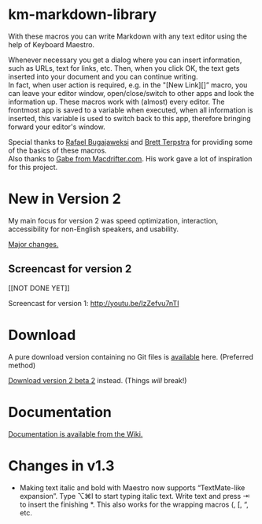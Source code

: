 km-markdown-library
===================

With these macros you can write Markdown with any text editor using the help of Keyboard Maestro.  

Whenever necessary you get a dialog where you can insert information, such as URLs, text for links, etc. Then, when you click OK, the text gets inserted into your document and you can continue writing.  
In fact, when user action is required, e.g. in the "[New Link][]” macro, you can leave your editor window, open/close/switch to other apps and look the information up. These macros work with (almost) every editor. The frontmost app is saved to a variable when executed, when all information is inserted, this variable is used to switch back to this app, therefore bringing forward your editor's window.

Special thanks to [Rafael Bugajaweksi](https://github.com/rbugajewski/) and [Brett Terpstra](http://brettterpstra.com) for providing some of the basics of these macros.  
Also thanks to [Gabe from Macdrifter.com](http://macdrifter.com). His work gave a lot of inspiration for this project.

# New in Version 2 #

My main focus for version 2 was speed optimization, interaction, accessibility for non-English speakers, and usability.  

[Major changes.](https://github.com/Zettt/km-markdown-library/wiki/Changes-in-Version-2 "Changes in Version 2 · Zettt/km-markdown-library Wiki · GitHub")

## Screencast for version 2 ##

[[NOT DONE YET]]

Screencast for version 1: http://youtu.be/IzZefvu7nTI

# Download #

A pure download version containing no Git files is [available](https://www.box.com/s/0j21c071kh0bqrpco2x8 "km-markdown-library-v1.3.zip") here. (Preferred method)

[Download version 2 beta 2](https://app.box.com/s/xv6jzaxgxiihciu3b7sj "km-markdown-library-v2b2.zip") instead. (Things *will* break!)

# Documentation #

[Documentation is available from the Wiki.](https://github.com/Zettt/km-markdown-library/wiki "Home · Zettt/km-markdown-library Wiki · GitHub")

# Changes in v1.3 #

* Making text italic and bold with Maestro now supports “TextMate-like expansion”. Type ⌥⌘I to start typing italic text. Write text and press ⇥ to insert the finishing \*. This also works for the wrapping macros (, [, “, etc.
